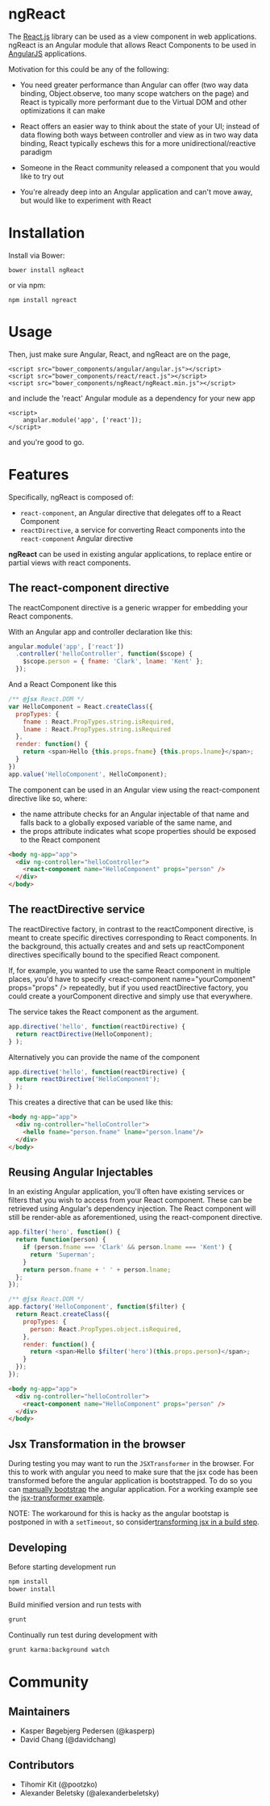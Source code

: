 # ngReact

The [React.js](http://facebook.github.io/react/) library can be used as a view component in web applications. ngReact is an Angular module that allows React Components to be used in [AngularJS](https://angularjs.org/) applications.

Motivation for this could be any of the following:

- You need greater performance than Angular can offer (two way data binding, Object.observe, too many scope watchers on the page) and React is typically more performant due to the Virtual DOM and other optimizations it can make

- React offers an easier way to think about the state of your UI; instead of data flowing both ways between controller and view as in two way data binding, React typically eschews this for a more unidirectional/reactive paradigm

- Someone in the React community released a component that you would like to try out

- You're already deep into an Angular application and can't move away, but would like to experiment with React

# Installation

Install via Bower:

```
bower install ngReact
```

or via npm:

```
npm install ngreact
```

# Usage

Then, just make sure Angular, React, and ngReact are on the page,
```
<script src="bower_components/angular/angular.js"></script>
<script src="bower_components/react/react.js"></script>
<script src="bower_components/ngReact/ngReact.min.js"></script>
```

and include the 'react' Angular module as a dependency for your new app

```
<script>
    angular.module('app', ['react']);
</script>
```

and you're good to go.

# Features

Specifically, ngReact is composed of:

- `react-component`, an Angular directive that delegates off to a React Component
- `reactDirective`, a service for converting React components into the `react-component` Angular directive

**ngReact** can be used in existing angular applications, to replace entire or partial views with react components.

## The react-component directive

The reactComponent directive is a generic wrapper for embedding your React components.

With an Angular app and controller declaration like this:

```javascript
angular.module('app', ['react'])
  .controller('helloController', function($scope) {
    $scope.person = { fname: 'Clark', lname: 'Kent' };
  });
```

And a React Component like this

```javascript
/** @jsx React.DOM */
var HelloComponent = React.createClass({
  propTypes: {
    fname : React.PropTypes.string.isRequired,
    lname : React.PropTypes.string.isRequired
  },
  render: function() {
    return <span>Hello {this.props.fname} {this.props.lname}</span>;
  }
})
app.value('HelloComponent', HelloComponent);
```

The component can be used in an Angular view using the react-component directive like so, where:

- the name attribute checks for an Angular injectable of that name and falls back to a globally exposed variable of the same name, and
- the props attribute indicates what scope properties should be exposed to the React component

```html
<body ng-app="app">
  <div ng-controller="helloController">
    <react-component name="HelloComponent" props="person" />
  </div>
</body>
```

## The reactDirective service

The reactDirective factory, in contrast to the reactComponent directive, is meant to create specific directives corresponding to React components. In the background, this actually creates and and sets up reactComponent directives specifically bound to the specified React component.

If, for example, you wanted to use the same React component in multiple places, you'd have to specify &lt;react-component name="yourComponent" props="props" /&gt; repeatedly, but if you used reactDirective factory, you could create a yourComponent directive and simply use that everywhere.

The service takes the React component as the argument.

```javascript
app.directive('hello', function(reactDirective) {
  return reactDirective(HelloComponent);
} );
```

Alternatively you can provide the name of the component

```javascript
app.directive('hello', function(reactDirective) {
  return reactDirective('HelloComponent');
} );
```

This creates a directive that can be used like this:

```html
<body ng-app="app">
  <div ng-controller="helloController">
    <hello fname="person.fname" lname="person.lname"/>
  </div>
</body>
```

## Reusing Angular Injectables

In an existing Angular application, you'll often have existing services or filters that you wish to access from your React component. These can be retrieved using Angular's dependency injection. The React component will still be render-able as aforementioned, using the react-component directive.

```javascript
app.filter('hero', function() {
  return function(person) {
    if (person.fname === 'Clark' && person.lname === 'Kent') {
      return 'Superman';
    }
    return person.fname + ' ' + person.lname;
  };
});

/** @jsx React.DOM */
app.factory('HelloComponent', function($filter) {
  return React.createClass({
    propTypes: {
      person: React.PropTypes.object.isRequired,
    },
    render: function() {
      return <span>Hello $filter('hero')(this.props.person)</span>;
    }
  });
});
```

```html
<body ng-app="app">
  <div ng-controller="helloController">
    <react-component name="HelloComponent" props="person" />
  </div>
</body>
```

## Jsx Transformation in the browser
During testing you may want to run the `JSXTransformer` in the browser. For this to work with angular you need to make sure that the jsx code has been transformed before the angular application is bootstrapped. To do so you can [manually bootstrap](https://docs.angularjs.org/guide/bootstrap#manual-initialization) the angular application. For a working example see the [jsx-transformer example](examples/jsx-tranformer).

NOTE: The workaround for this is hacky as the angular bootstap is postponed in with a `setTimeout`, so consider[transforming jsx in a build step](http://facebook.github.io/react/docs/getting-started.html#offline-transform).


## Developing
Before starting development run

```bash
npm install
bower install
```

Build minified version and run tests with

```bash
grunt
```

Continually run test during development with

```bash
grunt karma:background watch
```

# Community

## Maintainers

- Kasper Bøgebjerg Pedersen (@kasperp)
- David Chang (@davidchang)

## Contributors

- Tihomir Kit (@pootzko)
- Alexander Beletsky (@alexanderbeletsky)